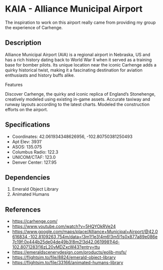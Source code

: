 # KAIA - Alliance Municipal Airport

The inspiration to work on this airport really came from providing my group the experience of Carhenge.

## Description

Alliance Municipal Airport (AIA) is a regional airport in Nebraska, US and has a rich history dating back to World War II when it served as a training base for bomber pilots. Its unique location near the iconic Carhenge adds a quirky historical twist, making it a fascinating destination for aviation enthusiasts and history buffs alike.

Features

Discover Carhenge, the quirky and iconic replica of England’s Stonehenge, creatively modeled using existing in-game assets.
Accurate taxiway and runway layouts according to the latest charts.
Modeled the construction efforts on the airport.

## Specifications

- Coordinates: 42.061934348626956, -102.80750381250493
- Apt Elev: 3931'
- ASOS: 135.075
- Columbus Radio: 122.3
- UNICOM/CTAF: 123.0
- Denver Center: 127.95

## Dependencies

1. Emerald Object Library
1. Animated Humans

## References

- https://carhenge.com/
- https://www.youtube.com/watch?v=5HQYOkRVe24
- https://www.google.com/maps/place/Alliance+Municipal+Airport/@42.0616834,-102.8109263,754m/data=!3m1!1e3!4m6!3m5!1s0x877a89e086e7c19f:0x444b25de04de49b3!8m2!3d42.0619981!4d-102.8071283!16zL20vMDZxcW43?entry=ttu
- https://emeraldscenerydesign.com/products/eolib-msfs/
- https://flightsim.to/file/8824/emerald-object-library
- https://flightsim.to/file/33166/animated-humans-library